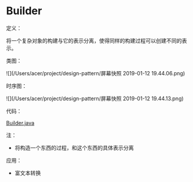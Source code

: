 # Builder

定义：

将一个复杂对象的构建与它的表示分离，使得同样的构建过程可以创建不同的表示。

类图：

![](/Users/acer/project/design-pattern/屏幕快照 2019-01-12 19.44.06.png)

时序图：

![](/Users/acer/project/design-pattern/屏幕快照 2019-01-12 19.44.13.png)

代码：

[Builder.java](./code/src/Builder.java)

注：

- 将构造一个东西的过程，和这个东西的具体表示分离

应用：

- 富文本转换
